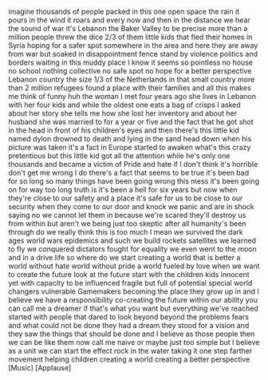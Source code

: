 
imagine thousands of people packed in
this one open space
the rain it pours in the wind it roars
and every now and then in the distance
we hear the sound of war
it&#39;s Lebanon the Baker Valley to be
precise more than a million people threw
the dice 2/3 of them little kids that
fled their homes in Syria hoping for a
safer spot somewhere in the area and
here they are away from war but soaked
in disappointment fence stand by
violence politics and borders
waiting in this muddy place I know it
seems so pointless
no house no school nothing collective no
safe spot no hope for a better
perspective Lebanon country the size 1/3
of the Netherlands in that small country
more than 2 million refugees found a
place with their families
and all this makes me think of funny huh
the woman I met four years ago she lives
in Lebanon with her four kids and while
the oldest one eats a bag of crisps I
asked about her story she tells me how
she lost her inventory and about her
husband she was married to for a year or
five and the fact that he got shot in
the head in front of his children&#39;s eyes
and then there&#39;s this little kid named
dylon drowned to death and lying in the
sand head down when his picture was
taken it&#39;s a fact in Europe started to
awaken what&#39;s this crazy pretentious but
this little kid got all the attention
while he&#39;s only one thousands and became
a victim of Pride and hate
if I don&#39;t think it&#39;s horrible don&#39;t get
me wrong I do there&#39;s a fact that seems
to be true it&#39;s been bad for so long so
many things have been going wrong this
mess it&#39;s been going on for way too long
truth is it&#39;s been a hell for six years
but now when they&#39;re close to our safety
and a place it&#39;s safe for us to be close
to our security when they come to our
door and knock we panic and are in shock
saying no we cannot let them in because
we&#39;re scared they&#39;ll destroy us from
within but aren&#39;t we being just too
skeptic after all humanity&#39;s been
through do we really think this is too
much I mean we survived the dark ages
world wars epidemics and such we build
rockets satellites we learned to fly we
conquered dictators fought for equality
we even went to the moon and in a drive
life
so where do we start creating a world
that is better
a world without hate world without pride
a world fueled by love when we want to
create the future look at the future
start with the children kids innocent
yet with capacity to be influenced
fragile but full of potential special
world changers vulnerable Gamemakers
becoming the place they grow up in and I
believe we have a responsibility
co-creating the future within our
ability you can call me a dreamer if
that&#39;s what you want but everything
we&#39;ve reached started with people that
dared to look beyond beyond the problems
fears and what could not be done they
had a dream they stood for a vision and
they saw the things that should be done
and I believe as those people then we
can be like them now call me naive or
maybe just too simple but I believe as a
unit we can start the effect
rock in the water taking it one step
farther movement helping children
creating a world creating a better
perspective
[Music]
[Applause]
